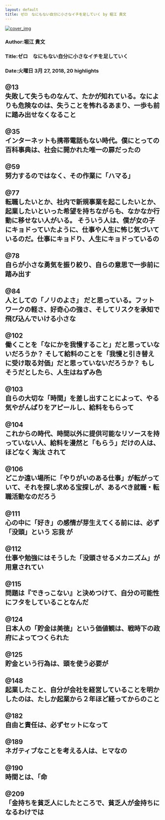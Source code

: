 ```yaml
---
layout: default
title: ゼロ　なにもない自分に小さなイチを足していく by 堀江 貴文
---
```


[![cover_img](http://images-jp.amazon.com/images/P/B00G9KDQQU.09.MZZZZZZZ.jpg)](https://www.amazon.co.jp/dp/B00G9KDQQU)  
### Author:堀江 貴文  
### Title:ゼロ　なにもない自分に小さなイチを足していく  
### Date:火曜日 3月 27, 2018, 20 highlights
  
@13  
失敗して失うものなんて、たかが知れている。なによりも危険なのは、失うことを怖れるあまり、一歩も前に踏み出せなくなること  
----
  
@35  
インターネットも携帯電話もない時代。僕にとっての百科事典は、社会に開かれた唯一の扉だったの  
----
  
@59  
努力するのではなく、その作業に「ハマる」  
----
  
@77  
転職したいとか、社内で新規事業を起こしたいとか、起業したいといった希望を持ちながらも、なかなか行動に移せない人がいる。 そういう人は、僕が女の子にキョドっていたように、仕事や人生に怖じ気づいているのだ。仕事にキョドり、人生にキョドっているの  
----
  
@78  
自らが小さな勇気を振り絞り、自らの意思で一歩前に踏み出す  
----
  
@84  
人としての「ノリのよさ」 だと思っている。フットワークの軽さ、好奇心の強さ、そしてリスクを承知で飛び込んでいける小さな  
----
  
@102  
働くことを「なにかを我慢すること」だと思っていないだろうか？ そして給料のことを「我慢と引き替えに受け取る対価」だと思っていないだろうか？ もしそうだとしたら、人生はねずみ色  
----
  
@103  
自らの大切な「時間」を差し出すことによって、やる気やがんばりをアピールし、給料をもらって  
----
  
@104  
これからの時代、時間以外に提供可能なリソースを持っていない人、給料を漫然と「もらう」だけの人は、ほどなく 淘汰 されて  
----
  
@106  
どこか遠い場所に「やりがいのある仕事」が転がっていて、それを探し求める宝探しが、あるべき就職・転職活動なのだろう  
----
  
@111  
心の中に「好き」の感情が芽生えてくる前には、必ず「没頭」という 忘我 が  
----
  
@112  
仕事や勉強にはそうした「没頭させるメカニズム」が用意されてい  
----
  
@115  
問題は『できっこない』と決めつけて、自分の可能性にフタをしていることなんだ  
----
  
@124  
日本人の「貯金は美徳」という価値観は、戦時下の政府によってつくられた  
----
  
@125  
貯金という行為は、頭を使う必要が  
----
  
@148  
起業したこと、自分が会社を経営していることを明かしたのは、たしか起業から２年ほど経ってからのこと  
----
  
@182  
自由と責任は、必ずセットになって  
----
  
@189  
ネガティブなことを考える人は、ヒマなの  
----
  
@190  
時間とは、「命  
----
  
@209  
「金持ちを貧乏人にしたところで、貧乏人が金持ちになるわけでは  
----